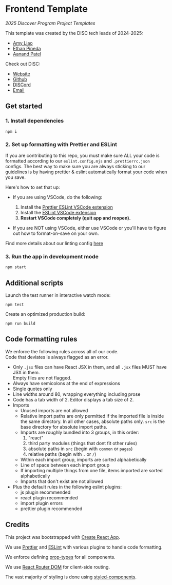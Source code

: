 # Frontend Template

_2025 Discover Program Project Templates_

This template was created by the DISC tech leads of 2024-2025:

- [Amy Liao](https://www.linkedin.com/in/amyzliao/)
- [Ethan Pineda](https://www.linkedin.com/in/ethanpineda/)
- [Aanand Patel](https://www.linkedin.com/in/aanand-patel1/)

Check out DISC:

- [Website](https://disc-nu.github.io/disc-website/)
- [Github](https://github.com/DISC-NU)
- [DISCord](https://discord.gg/mqRQ7s9CyS)
- [Email](disc@u.northwestern.edu)

## Get started

### 1. Install dependencies

```
npm i
```

### 2. Set up formatting with Prettier and ESLint

If you are contributing to this repo, you must make sure ALL your code is
formatted according to our `eslint.config.mjs` and `.prettierrc.json` configs.
The best way to make sure you are always sticking to our guidelines is by having
prettier & eslint automatically format your code when you save.

Here's how to set that up:

- If you are using VSCode, do the following:

  1. Install the
     [Prettier ESLint VSCode extension](https://marketplace.visualstudio.com/items?itemName=rvest.vs-code-prettier-eslint)
  2. Install the
     [ESLint VSCode extension](https://marketplace.visualstudio.com/items?itemName=dbaeumer.vscode-eslint)
  3. **Restart VSCode completely (quit app and reopen).**

- If you are NOT using VSCode, either use VSCode or you'll have to figure out
  how to format-on-save on your own.

Find more details about our linting config [here](#code-formatting-rules)

### 3. Run the app in development mode

```
npm start
```

## Additional scripts

Launch the test runner in interactive watch mode:

```
npm test
```

Create an optimized production build:

```
npm run build
```

## Code formatting rules

We enforce the following rules across all of our code.  
Code that deviates is always flagged as an error.

- Only `.jsx` files can have React JSX in them, and all `.jsx` files MUST have
  JSX in them.  
  Empty files are not flagged.
- Always have semicolons at the end of expressions
- Single quotes only
- Line widths around 80, wrapping everything including prose
- Code has a tab width of 2. Editor displays a tab size of 2.
- Imports
  - Unused imports are not allowed
  - Relative import paths are only permitted if the imported file is inside the
    same directory. In all other cases, absolute paths only. `src` is the base
    directory for absolute import paths.
  - Imports are roughly bundled into 3 groups, in this order:
    1. "react"
    2. third party modules (things that dont fit other rules)
    3. absolute paths in `src` (begin with `common` or `pages`)
    4. relative paths (begin with `.` or `/`)
  - Within each import group, imports are sorted alphabetically
  - Line of space between each import group
  - If importing multiple things from one file, items imported are sorted
    alphabetically
  - Imports that don't exist are not allowed
- Plus the default rules in the following eslint plugins:
  - js plugin recommended
  - react plugin recommended
  - import plugin errors
  - prettier plugin recommended

## Credits

This project was bootstrapped with
[Create React App](https://github.com/facebook/create-react-app).

We use [Prettier](https://prettier.io/) and [ESLint](https://eslint.org/) with
various plugins to handle code formatting.

We enforce defining [prop-types](https://www.npmjs.com/package/prop-types) for
all components.

We use [React Router DOM](https://reactrouter.com/7.0.2/home) for client-side
routing.

The vast majority of styling is done using
[styled-components](https://styled-components.com/).
